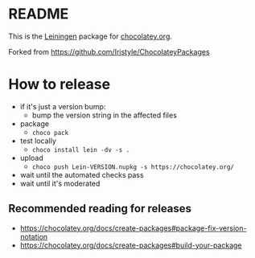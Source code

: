 # README

This is the [Leiningen](https://leiningen.org) package for [chocolatey.org](https://chocolatey.org).

Forked from https://github.com/Iristyle/ChocolateyPackages

# How to release

  * if it's just a version bump:
    * bump the version string in the affected files
  * package
    * `choco pack`
  * test locally
    * `choco install lein -dv -s .`
  * upload
    * `choco push Lein-VERSION.nupkg -s https://chocolatey.org/`
  * wait until the automated checks pass
  * wait until it's moderated

## Recommended reading for releases

  * https://chocolatey.org/docs/create-packages#package-fix-version-notation
  * https://chocolatey.org/docs/create-packages#build-your-package
